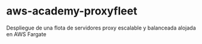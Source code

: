 # aws-academy-proxyfleet
Despliegue de una flota de servidores proxy escalable y balanceada alojada en AWS Fargate
